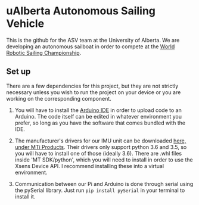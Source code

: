 # uAlberta Autonomous Sailing Vehicle
This is the github for the ASV team at the University of Alberta. We are developing an autonomous sailboat in order to compete at the [World Robotic Sailing Championship](https://github.com/WRSC).

## Set up
There are a few dependencies for this project, but they are not strictly necessary unless you wish to run the project on your device or you are working on the corresponding component.

1. You will have to install the [Arduino IDE](https://www.arduino.cc/en/Guide/HomePage) in order to upload code to an Arduino. The code itself can be edited in whatever environment you prefer, so long as you have the software that comes bundled with the IDE.

2. The manufacturer's drivers for our IMU unit can be downloaded [here, under MTi Products](https://www.xsens.com/software-downloads). Their drivers only support python 3.6 and 3.5, so you will have to install one of those (ideally 3.6). There are .whl files inside 'MT SDK/python', which you will need to install in order to use the Xsens Device API. I recommend installing these into a virtual environment. 

3. Communication between our Pi and Arduino is done through serial using the pySerial library. Just run `pip install pySerial` in your terminal to install it.
